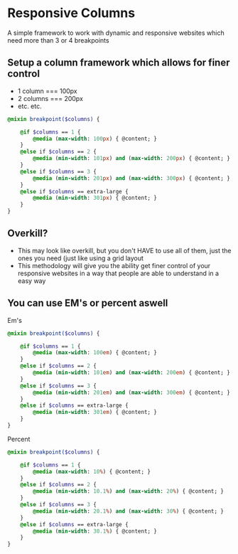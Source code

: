 Responsive Columns
==================

A simple framework to work with dynamic and responsive websites which need more than 3 or 4 breakpoints


## Setup a column framework which allows for finer control
* 1 column === 100px
* 2 columns === 200px
* etc. etc.

```sass
@mixin breakpoint($columns) {

    @if $columns == 1 {
        @media (max-width: 100px) { @content; }
    }
    @else if $columns == 2 {
        @media (min-width: 101px) and (max-width: 200px) { @content; }
    }
    @else if $columns == 3 {
        @media (min-width: 201px) and (max-width: 300px) { @content; }
    }
    @else if $columns == extra-large {
        @media (min-width: 301px) { @content; }
    }
}
```

## Overkill?
* This may look like overkill, but you don't HAVE to use all of them, just the ones you need (just like using a grid
layout
* This methodology will give you the ability get finer control of your responsive websites in a way that people are 
able to understand in a easy way


## You can use EM's or percent aswell
Em's
```sass
@mixin breakpoint($columns) {

    @if $columns == 1 {
        @media (max-width: 100em) { @content; }
    }
    @else if $columns == 2 {
        @media (min-width: 101em) and (max-width: 200em) { @content; }
    }
    @else if $columns == 3 {
        @media (min-width: 201em) and (max-width: 300em) { @content; }
    }
    @else if $columns == extra-large {
        @media (min-width: 301em) { @content; }
    }
}
```

Percent
```sass
@mixin breakpoint($columns) {

    @if $columns == 1 {
        @media (max-width: 10%) { @content; }
    }
    @else if $columns == 2 {
        @media (min-width: 10.1%) and (max-width: 20%) { @content; }
    }
    @else if $columns == 3 {
        @media (min-width: 20.1%) and (max-width: 30%) { @content; }
    }
    @else if $columns == extra-large {
        @media (min-width: 30.1%) { @content; }
    }
}
```


